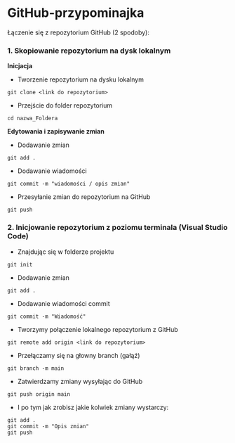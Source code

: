 # GitHub-przypominajka

Łączenie się z repozytorium GitHub (2 spodoby):

### 1. Skopiowanie repozytorium na dysk lokalnym

__Inicjacja__

- Tworzenie repozytorium na dysku lokalnym 
```
git clone <link do repozytorium>
```

- Przejście do folder repozytorium 

```
cd nazwa_Foldera
```
__Edytowania i zapisywanie zmian__

- Dodawanie zmian
```
git add .
```

- Dodawanie wiadomości
```
git commit -m "wiadomości / opis zmian"
```

- Przesyłanie zmian do repozytorium na GitHub
```
git push
```

### 2. Inicjowanie repozytorium z poziomu terminala (Visual Studio Code)

- Znajdując się w folderze projektu
```
git init
```

- Dodawanie zmian 

```
git add .
```

- Dodawanie wiadomości commit 
```
git commit -m "Wiadomość"
```

- Tworzymy połączenie lokalnego repozytorium z GitHub
```
git remote add origin <link do repozytorium>
```

- Przełączamy się na głowny branch (gałąź)
```
git branch -m main
```
- Zatwierdzamy zmiany wysyłając do GitHub
```
git push origin main
```
- I po tym jak zrobisz jakie kolwiek zmiany wystarczy:
```
git add .
git commit -m "Opis zmian"
git push
```
